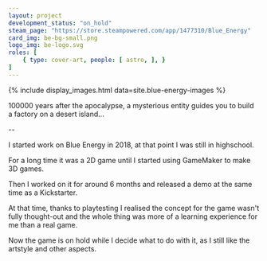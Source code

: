 ```yaml
---
layout: project
development_status: "on_hold"
steam_page: "https://store.steampowered.com/app/1477310/Blue_Energy"
card_img: be-bg-small.png
logo_img: be-logo.svg
roles: [
	{ type: cover-art, people: [ astro, ], }
]
---
```


<section>{% include display_images.html data=site.blue-energy-images %}</section>

100000 years after the apocalypse, a mysterious entity guides you to build a factory on a desert island...

--

I started work on Blue Energy in 2018, at that point I was still in highschool.

For a long time it was a 2D game until I started using GameMaker to make 3D games.

Then I worked on it for around 6 months and released a demo at the same time as a Kickstarter.

At that time, thanks to playtesting I realised the concept for the game wasn't fully thought-out and the whole thing was more of a learning experience for me than a real game.

Now the game is on hold while I decide what to do with it, as I still like the artstyle and other aspects.

